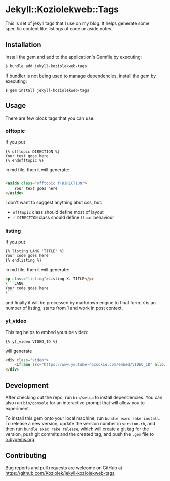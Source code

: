 # Jekyll::Koziolekweb::Tags

This is set of jekyll tags that I use on my blog. It helps generate some specific content like listings of code or aside notes.

## Installation

Install the gem and add to the application's Gemfile by executing:

    $ bundle add jekyll-koziolekweb-tags

If bundler is not being used to manage dependencies, install the gem by executing:

    $ gem install jekyll-koziolekweb-tags

## Usage

There are few block tags that you can use.

### offtopic

If you put

```
{% offtopic DIRECTION %}
Your text goes here
{% endofftopic %}
```

in md file, then it will generate:

```html

<aside class="offtopic f-DIRECTION">
    Your text goes here
</aside>
```

I don't want to suggest anything abut css, but:

* `offtopic` class should define most of layout
* `f-DIRECTION` class should define `float` behaviour

### listing

If you put

```
{% listing LANG 'TITLE' %}
Your code goes here
{% endlisting %}
```

in md file, then it will generate:

```html
<p class="listing">Listing X. TITLE</p>
\```LANG
Your code goes here
\```
```

and finally it will be processed by markdown engine to final form. `X` is an number of listing, starts from 1 and work in post context.

### yt_video

This tag helps to embed youtube video:

```
{% yt_video VIDEO_ID %}
```

will generate

```html
<div class="video">
    <iframe src="https://www.youtube-nocookie.com/embed/VIDEO_ID" allow="accelerometer; autoplay; clipboard-write; encrypted-media; gyroscope; picture-in-picture; web-share" allowfullscreen></iframe>
</div>
```

## Development

After checking out the repo, run `bin/setup` to install dependencies. You can also run `bin/console` for an interactive prompt that will allow you to
experiment.

To install this gem onto your local machine, run `bundle exec rake install`. To release a new version, update the version number in `version.rb`, and
then run `bundle exec rake release`, which will create a git tag for the version, push git commits and the created tag, and push the `.gem` file
to [rubygems.org](https://rubygems.org).

## Contributing

Bug reports and pull requests are welcome on GitHub at https://github.com/Koziolek/jekyll-koziolekweb-tags.
